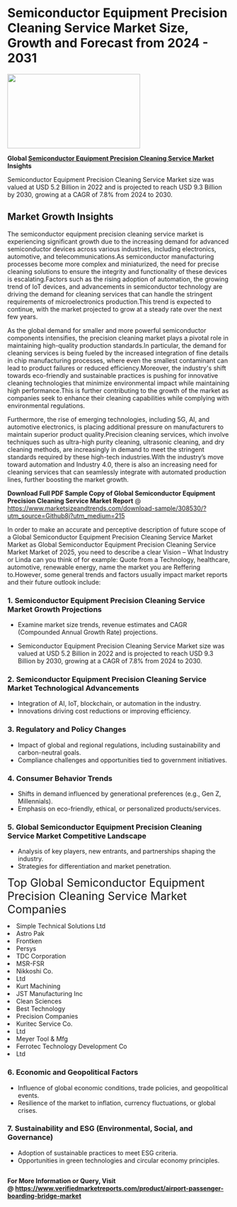 <H1>Semiconductor Equipment Precision Cleaning Service Market Size, Growth and Forecast from 2024 - 2031</H1><img class="aligncenter size-medium wp-image-584254" src="https://thirdeyenews.in/wp-content/uploads/2024/09/Global-Market-Research-300x168.jpeg" alt="" width="300" height="168" /><p><strong>Global&nbsp;<a href="https://www.marketsizeandtrends.com/download-sample/308530/?utm_source=Github8j?utm_medium=215">Semiconductor Equipment Precision Cleaning Service Market</a> Insights</strong></p><p>Semiconductor Equipment Precision Cleaning Service Market size was valued at USD 5.2 Billion in 2022 and is projected to reach USD 9.3 Billion by 2030, growing at a CAGR of 7.8% from 2024 to 2030.</p><p><h2>Market Growth Insights</h2> <p>The semiconductor equipment precision cleaning service market is experiencing significant growth due to the increasing demand for advanced semiconductor devices across various industries, including electronics, automotive, and telecommunications.As semiconductor manufacturing processes become more complex and miniaturized, the need for precise cleaning solutions to ensure the integrity and functionality of these devices is escalating.Factors such as the rising adoption of automation, the growing trend of IoT devices, and advancements in semiconductor technology are driving the demand for cleaning services that can handle the stringent requirements of microelectronics production.This trend is expected to continue, with the market projected to grow at a steady rate over the next few years.</p> <p>As the global demand for smaller and more powerful semiconductor components intensifies, the precision cleaning market plays a pivotal role in maintaining high-quality production standards.In particular, the demand for cleaning services is being fueled by the increased integration of fine details in chip manufacturing processes, where even the smallest contaminant can lead to product failures or reduced efficiency.Moreover, the industry's shift towards eco-friendly and sustainable practices is pushing for innovative cleaning technologies that minimize environmental impact while maintaining high performance.This is further contributing to the growth of the market as companies seek to enhance their cleaning capabilities while complying with environmental regulations.</p> <p>Furthermore, the rise of emerging technologies, including 5G, AI, and automotive electronics, is placing additional pressure on manufacturers to maintain superior product quality.Precision cleaning services, which involve techniques such as ultra-high purity cleaning, ultrasonic cleaning, and dry cleaning methods, are increasingly in demand to meet the stringent standards required by these high-tech industries.With the industry’s move toward automation and Industry 4.0, there is also an increasing need for cleaning services that can seamlessly integrate with automated production lines, further boosting the market growth.</p> <p><span class=""><strong>Download Full PDF Sample Copy of Global Semiconductor Equipment Precision Cleaning Service Market Report</strong> @ <a href="https://www.marketsizeandtrends.com/download-sample/308530/?utm_source=Github8j?utm_medium=215" target="_blank">https://www.marketsizeandtrends.com/download-sample/308530/?utm_source=Github8j?utm_medium=215</a></span></p><p>In order to make an accurate and perceptive description of future scope of a Global&nbsp;Semiconductor Equipment Precision Cleaning Service Market Market as Global&nbsp;Semiconductor Equipment Precision Cleaning Service Market Market of 2025, you need to describe a clear Vision &ndash; What Industry or Linda can you think of for example: Quote from a Technology, healthcare, automotive, renewable energy, name the market you are Reffering to.However, some general trends and factors usually impact market reports and their future outlook include:</p><h3>1.&nbsp;<strong>Semiconductor Equipment Precision Cleaning Service Market Growth Projections</strong></h3><ul><li>Examine market size trends, revenue estimates and CAGR (Compounded Annual Growth Rate) projections.</li><li><p>Semiconductor Equipment Precision Cleaning Service Market size was valued at USD 5.2 Billion in 2022 and is projected to reach USD 9.3 Billion by 2030, growing at a CAGR of 7.8% from 2024 to 2030.</p></li></ul><h3>2.&nbsp;<strong>Semiconductor Equipment Precision Cleaning Service Market Technological Advancements</strong></h3><ul><li>Integration of AI, IoT, blockchain, or automation in the industry.</li><li>Innovations driving cost reductions or improving efficiency.</li></ul><h3>3.&nbsp;<strong>Regulatory and Policy Changes</strong></h3><ul><li>Impact of global and regional regulations, including sustainability and carbon-neutral goals.</li><li>Compliance challenges and opportunities tied to government initiatives.</li></ul><h3>4.&nbsp;<strong>Consumer Behavior Trends</strong></h3><ul><li>Shifts in demand influenced by generational preferences (e.g., Gen Z, Millennials).</li><li>Emphasis on eco-friendly, ethical, or personalized products/services.</li></ul><h3>5.&nbsp;<strong>Global Semiconductor Equipment Precision Cleaning Service Market Competitive Landscape</strong></h3><ul><li>Analysis of key players, new entrants, and partnerships shaping the industry.</li><li>Strategies for differentiation and market penetration.</li></ul><p data-pm-slice="1 1 []"><span style="color: inherit; font-family: inherit; font-size: 25px;">Top Global Semiconductor Equipment Precision Cleaning Service Market Companies</span></p><div class="" data-test-id=""><p><li>Simple Technical Solutions Ltd</li><li> Astro Pak</li><li> Frontken</li><li> Persys</li><li> TDC Corporation</li><li> MSR-FSR</li><li> Nikkoshi Co.</li><li> Ltd</li><li> Kurt Machining</li><li> JST Manufacturing Inc</li><li> Clean Sciences</li><li> Best Technology</li><li> Precision Companies</li><li> Kuritec Service Co.</li><li> Ltd</li><li> Meyer Tool & Mfg</li><li> Ferrotec Technology Development Co</li><li>Ltd</li></p></div><h3>6.&nbsp;<strong>Economic and Geopolitical Factors</strong></h3><ul><li>Influence of global economic conditions, trade policies, and geopolitical events.</li><li>Resilience of the market to inflation, currency fluctuations, or global crises.</li></ul><h3>7.&nbsp;<strong>Sustainability and ESG (Environmental, Social, and Governance)</strong></h3><ul><li>Adoption of sustainable practices to meet ESG criteria.</li><li>Opportunities in green technologies and circular economy principles.</li></ul><h2><strong style="font-size: 14px;">For More Information or Query, Visit @&nbsp;</strong><a style="background-color: #ffffff; font-size: 14px;" href="https://www.marketsizeandtrends.com/report/semiconductor-equipment-precision-cleaning-service-market/" target="_blank">https://www.verifiedmarketreports.com/product/airport-passenger-boarding-bridge-market</a></h2>